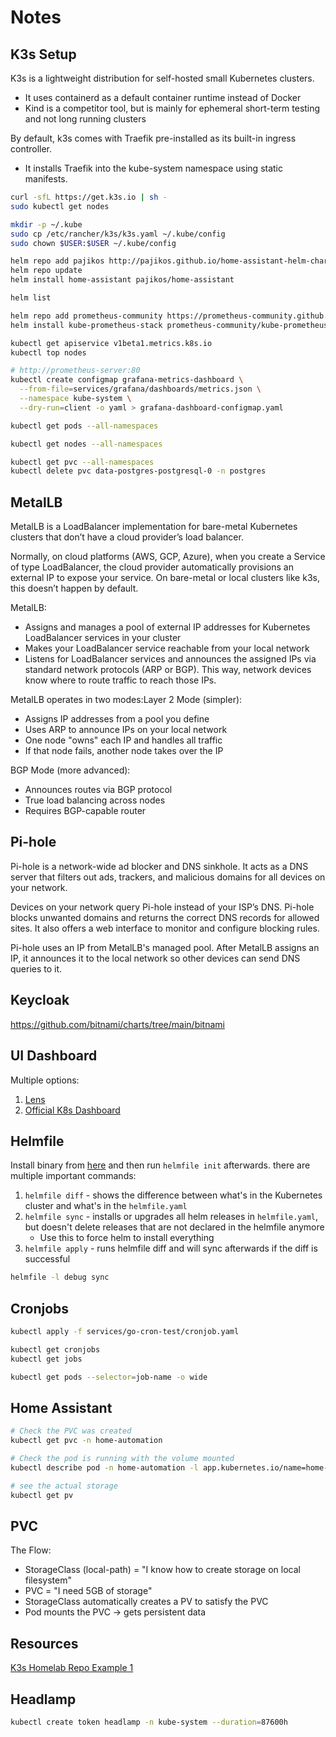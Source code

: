 # Notes

## K3s Setup

K3s is a lightweight distribution for self-hosted small Kubernetes clusters.

- It uses containerd as a default container runtime instead of Docker
- Kind is a competitor tool, but is mainly for ephemeral short-term testing and not long running clusters

By default, k3s comes with Traefik pre-installed as its built-in ingress controller.

- It installs Traefik into the kube-system namespace using static manifests.

```sh
curl -sfL https://get.k3s.io | sh -
sudo kubectl get nodes

mkdir -p ~/.kube
sudo cp /etc/rancher/k3s/k3s.yaml ~/.kube/config
sudo chown $USER:$USER ~/.kube/config

helm repo add pajikos http://pajikos.github.io/home-assistant-helm-chart/
helm repo update
helm install home-assistant pajikos/home-assistant

helm list

helm repo add prometheus-community https://prometheus-community.github.io/helm-charts
helm install kube-prometheus-stack prometheus-community/kube-prometheus-stack --namespace monitoring --create-namespace

kubectl get apiservice v1beta1.metrics.k8s.io
kubectl top nodes

# http://prometheus-server:80
kubectl create configmap grafana-metrics-dashboard \
  --from-file=services/grafana/dashboards/metrics.json \
  --namespace kube-system \
  --dry-run=client -o yaml > grafana-dashboard-configmap.yaml

kubectl get pods --all-namespaces

kubectl get nodes --all-namespaces

kubectl get pvc --all-namespaces
kubectl delete pvc data-postgres-postgresql-0 -n postgres
```

## MetalLB

MetalLB is a LoadBalancer implementation for bare-metal Kubernetes clusters that don’t have a cloud provider’s load balancer.

Normally, on cloud platforms (AWS, GCP, Azure), when you create a Service of type LoadBalancer, the cloud provider automatically provisions an external IP to expose your service. On bare-metal or local clusters like k3s, this doesn’t happen by default.

MetalLB:

- Assigns and manages a pool of external IP addresses for Kubernetes LoadBalancer services in your cluster
- Makes your LoadBalancer service reachable from your local network
- Listens for LoadBalancer services and announces the assigned IPs via standard network protocols (ARP or BGP). This way, network devices know where to route traffic to reach those IPs.

MetalLB operates in two modes:Layer 2 Mode (simpler):

- Assigns IP addresses from a pool you define
- Uses ARP to announce IPs on your local network
- One node "owns" each IP and handles all traffic
- If that node fails, another node takes over the IP

BGP Mode (more advanced):

- Announces routes via BGP protocol
- True load balancing across nodes
- Requires BGP-capable router

## Pi-hole

Pi-hole is a network-wide ad blocker and DNS sinkhole. It acts as a DNS server that filters out ads, trackers, and malicious domains for all devices on your network.

Devices on your network query Pi-hole instead of your ISP’s DNS. Pi-hole blocks unwanted domains and returns the correct DNS records for allowed sites. It also offers a web interface to monitor and configure blocking rules.

Pi-hole uses an IP from MetalLB's managed pool. After MetalLB assigns an IP, it announces it to the local network so other devices can send DNS queries to it.

## Keycloak

https://github.com/bitnami/charts/tree/main/bitnami

## UI Dashboard

Multiple options:

1. [Lens](https://k8slens.dev/)
2. [Official K8s Dashboard](https://kubernetes.io/docs/tasks/access-application-cluster/web-ui-dashboard/)

## Helmfile

Install binary from [here](https://github.com/helmfile/helmfile) and then run `helmfile init` afterwards. there are multiple important commands:

1. `helmfile diff` - shows the difference between what's in the Kubernetes cluster and what's in the `helmfile.yaml`
2. `helmfile sync` - installs or upgrades all helm releases in `helmfile.yaml`, but doesn't delete releases that are not declared in the helmfile anymore
   - Use this to force helm to install everything
3. `helmfile apply` - runs helmfile diff and will sync afterwards if the diff is successful

```sh
helmfile -l debug sync

```

## Cronjobs

```sh
kubectl apply -f services/go-cron-test/cronjob.yaml

kubectl get cronjobs
kubectl get jobs

kubectl get pods --selector=job-name -o wide

```

## Home Assistant

```sh
# Check the PVC was created
kubectl get pvc -n home-automation

# Check the pod is running with the volume mounted
kubectl describe pod -n home-automation -l app.kubernetes.io/name=home-assistant

# see the actual storage
kubectl get pv
```

## PVC

The Flow:

- StorageClass (local-path) = "I know how to create storage on local filesystem"
- PVC = "I need 5GB of storage"
- StorageClass automatically creates a PV to satisfy the PVC
- Pod mounts the PVC → gets persistent data

## Resources

[K3s Homelab Repo Example 1](https://github.com/humansoftware/self-host-saas-k3s)

## Headlamp

```sh
kubectl create token headlamp -n kube-system --duration=87600h
```
